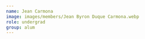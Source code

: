 ```yaml
---
name: Jean Carmona
image: images/members/Jean Byron Duque Carmona.webp
role: undergrad
group: alum
---
```

